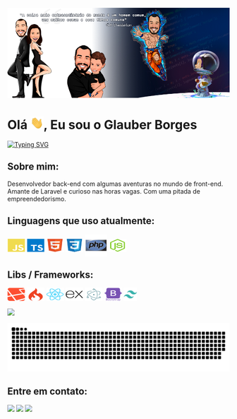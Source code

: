 
![Capa](./capa.png)


# Olá <img src="https://raw.githubusercontent.com/glauberborges/glauberborges/main/hello.gif" width="30px">, Eu sou o Glauber Borges

[![Typing SVG](https://readme-typing-svg.herokuapp.com?color=%2336BCF7&lines=Desenvolvedor+Back-end;Pai;Esposo;Cristão)](https://git.io/typing-svg)


## Sobre mim:

Desenvolvedor back-end com algumas aventuras no mundo de front-end. Amante de Laravel e curioso nas horas vagas. Com uma pitada de empreendedorismo.


## Linguagens que uso atualmente:
[comment]: <> (https://devicon.dev/)
<div style="display: inline_block">
    <img align="center" alt="Logo-Js" height="30" width="40" src="https://raw.githubusercontent.com/devicons/devicon/master/icons/javascript/javascript-plain.svg">
    <img align="center" alt="Logo-Ts" height="30" width="40" src="https://raw.githubusercontent.com/devicons/devicon/master/icons/typescript/typescript-plain.svg">
    <img align="center" alt="Logo-HTML" height="30" width="40" src="https://raw.githubusercontent.com/devicons/devicon/master/icons/html5/html5-original.svg">
    <img align="center" alt="Logo-CSS" height="30" width="40" src="https://raw.githubusercontent.com/devicons/devicon/master/icons/css3/css3-original.svg">
    <img align="center" alt="Logo-PHP" height="50" width="50" src="https://raw.githubusercontent.com/devicons/devicon/master/icons/php/php-original.svg">
    <img align="center" alt="Logo-Nodejs" height="30" width="40" src="https://raw.githubusercontent.com/devicons/devicon/master/icons/nodejs/nodejs-original.svg">
</div>

## Libs / Frameworks: 
<div style="display: inline_block">
    <img align="center" alt="Logo-Laravel" height="30" width="40" src="https://raw.githubusercontent.com/devicons/devicon/master/icons/laravel/laravel-plain.svg">
    <img align="center" alt="Logo-CodeIgniter" height="30" width="40" src="https://raw.githubusercontent.com/devicons/devicon/master/icons/codeigniter/codeigniter-plain.svg">
    <img align="center" alt="Logo-React" height="30" width="40" src="https://raw.githubusercontent.com/devicons/devicon/master/icons/react/react-original.svg">
    <img align="center" alt="Logo-Express" height="30" width="40" src="https://raw.githubusercontent.com/devicons/devicon/master/icons/express/express-original.svg">
    <img align="center" alt="Logo-Electronjs" height="30" width="40" src="https://raw.githubusercontent.com/devicons/devicon/master/icons/electron/electron-original.svg">
    <img align="center" alt="Logo-Bootstrap" height="30" width="40" src="https://raw.githubusercontent.com/devicons/devicon/master/icons/bootstrap/bootstrap-plain-wordmark.svg">
    <img align="center" alt="Logo-Tailwindcss" height="30" width="30" src="https://raw.githubusercontent.com/devicons/devicon/master/icons/tailwindcss/tailwindcss-plain.svg">
</div>
<br>

<div align="start">
  <img height="180em" src="https://github-readme-stats.vercel.app/api/top-langs/?username=glauberborges&layout=compact&theme=dark&langs_count=10&custom_title=O que o Github fala que uso."/>
</div>


![Snake animation](https://github.com/glauberborges/glauberborges/blob/output/github-contribution-grid-snake.svg)

## Entre em contato:
[comment]: <> (https://simpleicons.org/)
<div> 
    <a href="https://www.instagram.com/glauber.borges/" target="_blank"><img src="https://img.shields.io/badge/-Instagram-%23E4405F?style=for-the-badge&logo=instagram&logoColor=white" target="_blank"></a>
    <a href = "mailto:glauber.borges1@gmail.com"><img src="https://img.shields.io/badge/-Gmail-%23333?style=for-the-badge&logo=gmail&logoColor=white" target="_blank"></a>
    <a href="https://www.linkedin.com/in/glauber-borges/" target="_blank"><img src="https://img.shields.io/badge/-LinkedIn-%230077B5?style=for-the-badge&logo=linkedin&logoColor=white" target="_blank"></a> 
</div>

